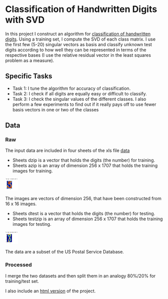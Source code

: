 # Classification of Handwritten Digits with SVD

In this project I construct an algorithm for [classification of handwritten digits](Classification-of-Handwritten-Digits-with-SVD.ipynb). Using a training set, I compute the SVD of each class matrix. I use the first few (5-20) singular vectors as basis and classify unknown test digits according to how well they can be represented in terms of the respective bases (I use the relative residual vector in the least squares problem as a measure).

## Specific Tasks

* Task 1: I tune the algorithm for accuracy of classification. 
* Task 2: I check if all digits are equally easy or difficult to classify. 
* Task 3: I check the singular values of the different classes. I also perform a few experiments to find out if it really pays off to use fewer basis vectors in one or two of the classes

## Data

### Raw 

The input data are included in four sheets of the xls file [data](data.xlsx)

* Sheets dzip is a vector that holds the digits (the number) for training.
* Sheets azip is an array of dimension 256 x 1707 that holds the training images for training.

<img src="five_training.png" alt="Plot of the 2nd image from the training set" style="height: 40px; width:40px;"/>

The images are vectors of dimension 256, that have been constructed from 16 x 16 images.

* Sheets dtest is a vector that holds the digits (the number) for testing.
* Sheets testzip is an array of dimension 256 x 1707 that holds the training images for testing.

<img src="eight_testing.png" alt="Plot of the 2nd image from the test set." style="height: 40px; width:40px;"/>

The data are a subset of the US Postal Service Database.

### Processed

I merge the two datasets and then split them in an analogy 80%/20% for training/test set.

I also include an [html version](Classification-of-Handwritten-Digits-with-SVD.html) of the project.
